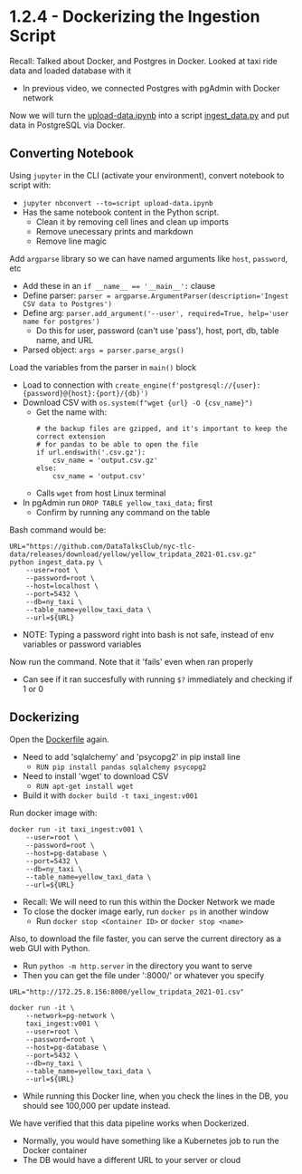 # 1.2.4 - Dockerizing the Ingestion Script

Recall: Talked about Docker, and Postgres in Docker. Looked at taxi ride data and loaded database with it
- In previous video, we connected Postgres with pgAdmin with Docker network

Now we will turn the [upload-data.ipynb](../2_docker_sql/upload-data.ipynb) into a script [ingest_data.py](../2_docker_sql/ingest_data.py) and put data in PostgreSQL via Docker.

## Converting Notebook
Using `jupyter` in the CLI (activate your environment), convert notebook to script with:
- `jupyter nbconvert --to=script upload-data.ipynb`
- Has the same notebook content in the Python script.
    - Clean it by removing cell lines and clean up imports
    - Remove unecessary prints and markdown
    - Remove line magic

Add `argparse` library so we can have named arguments like `host`, `password`, etc
- Add these in an `if __name__ == '__main__':` clause
- Define parser: `parser = argparse.ArgumentParser(description='Ingest CSV data to Postgres')`
- Define arg: `parser.add_argument('--user', required=True, help='user name for postgres')`
    - Do this for user, password (can't use 'pass'), host, port, db, table name, and URL
- Parsed object:     `args = parser.parse_args()`

Load the variables from the parser in `main()` block
- Load to connection with `create_engine(f'postgresql://{user}:{password}@{host}:{port}/{db}')`
- Download CSV with `os.system(f"wget {url} -O {csv_name}")`
    - Get the name with:
        ```
        # the backup files are gzipped, and it's important to keep the correct extension
        # for pandas to be able to open the file
        if url.endswith('.csv.gz'):
            csv_name = 'output.csv.gz'
        else:
            csv_name = 'output.csv'
        ```
    - Calls `wget` from host Linux terminal
- In pgAdmin run `DROP TABLE yellow_taxi_data;` first
    - Confirm by running any command on the table

Bash command would be:
```
URL="https://github.com/DataTalksClub/nyc-tlc-data/releases/download/yellow/yellow_tripdata_2021-01.csv.gz"
python ingest_data.py \
    --user=root \
    --password=root \
    --host=localhost \
    --port=5432 \
    --db=ny_taxi \
    --table_name=yellow_taxi_data \
    --url=${URL}
```
- NOTE: Typing a password right into bash is not safe, instead of env variables or password variables

Now run the command. Note that it 'fails' even when ran properly
- Can see if it ran succesfully with running `$?` immediately and checking if 1 or 0

## Dockerizing

Open the [Dockerfile](../2_docker_sql/Dockerfile) again.
- Need to add 'sqlalchemy' and 'psycopg2' in pip install line
    - `RUN pip install pandas sqlalchemy psycopg2`
- Need to install 'wget' to download CSV
    - `RUN apt-get install wget`
- Build it with `docker build -t taxi_ingest:v001`

Run docker image with:
```
docker run -it taxi_ingest:v001 \
    --user=root \
    --password=root \
    --host=pg-database \
    --port=5432 \
    --db=ny_taxi \
    --table_name=yellow_taxi_data \
    --url=${URL}
```
- Recall: We will need to run this within the Docker Network we made
- To close the docker image early, run `docker ps` in another window
    - Run `docker stop <Container ID>` or `docker stop <name>`

Also, to download the file faster, you can serve the current directory as a web GUI with Python.
- Run `python -m http.server` in the directory you want to serve
- Then you can get the file under '<local ip>:8000/' or whatever you specify

```
URL="http://172.25.8.156:8000/yellow_tripdata_2021-01.csv"

docker run -it \
    --network=pg-network \
    taxi_ingest:v001 \
    --user=root \
    --password=root \
    --host=pg-database \
    --port=5432 \
    --db=ny_taxi \
    --table_name=yellow_taxi_data \
    --url=${URL}
```
- While running this Docker line, when you check the lines in the DB, you should see 100,000 per update instead.

We have verified that this data pipeline works when Dockerized.
- Normally, you would have something like a Kubernetes job to run the Docker container
- The DB would have a different URL to your server or cloud
